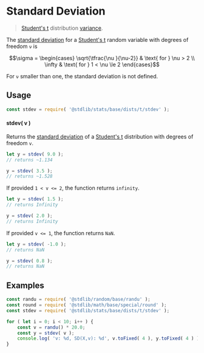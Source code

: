 <!--

@license Apache-2.0

Copyright (c) 2018 The Stdlib Authors.

Licensed under the Apache License, Version 2.0 (the "License");
you may not use this file except in compliance with the License.
You may obtain a copy of the License at

   http://www.apache.org/licenses/LICENSE-2.0

Unless required by applicable law or agreed to in writing, software
distributed under the License is distributed on an "AS IS" BASIS,
WITHOUT WARRANTIES OR CONDITIONS OF ANY KIND, either express or implied.
See the License for the specific language governing permissions and
limitations under the License.

-->

# Standard Deviation

> [Student's t][t-distribution] distribution [variance][standard-deviation].

<!-- Section to include introductory text. Make sure to keep an empty line after the intro `section` element and another before the `/section` close. -->

<section class="intro">

The [standard deviation][standard-deviation] for a [Student's t][t-distribution] random variable with degrees of freedom `ν` is

<!-- <equation class="equation" label="eq:t_stdev" align="center" raw="\sigma = \begin{cases} \sqrt{\tfrac{\nu }{\nu-2}} & \text{ for } \nu > 2 \\ \infty & \text{ for } 1 < \nu \le 2 \end{cases}" alt="Standard deviation for a Student's t distribution."> -->

```math
\sigma = \begin{cases} \sqrt{\tfrac{\nu }{\nu-2}} & \text{ for } \nu > 2 \\ \infty & \text{ for } 1 < \nu \le 2 \end{cases}
```

<!-- <div class="equation" align="center" data-raw-text="\sigma = \begin{cases} \sqrt{\tfrac{\nu }{\nu-2}} &amp; \text{ for } \nu &gt; 2 \\ \infty &amp; \text{ for } 1 &lt; \nu \le 2 \end{cases}" data-equation="eq:t_stdev">
    <img src="https://cdn.jsdelivr.net/gh/stdlib-js/stdlib@51534079fef45e990850102147e8945fb023d1d0/lib/node_modules/@stdlib/stats/base/dists/t/stdev/docs/img/equation_t_stdev.svg" alt="Standard deviation for a Student's t distribution.">
    <br>
</div> -->

<!-- </equation> -->

For `ν` smaller than one, the standard deviation is not defined.

</section>

<!-- /.intro -->

<!-- Package usage documentation. -->

<section class="usage">

## Usage

```javascript
const stdev = require( '@stdlib/stats/base/dists/t/stdev' );
```

#### stdev( v )

Returns the [standard deviation][standard-deviation] of a [Student's t][t-distribution] distribution with degrees of freedom `v`.

```javascript
let y = stdev( 9.0 );
// returns ~1.134

y = stdev( 3.5 );
// returns ~1.528
```

If provided `1 < v <= 2`, the function returns `infinity`.

```javascript
let y = stdev( 1.5 );
// returns Infinity

y = stdev( 2.0 );
// returns Infinity
```

If provided `v <= 1`, the function returns `NaN`.

```javascript
let y = stdev( -1.0 );
// returns NaN

y = stdev( 0.8 );
// returns NaN
```

</section>

<!-- /.usage -->

<!-- Package usage notes. Make sure to keep an empty line after the `section` element and another before the `/section` close. -->

<section class="notes">

</section>

<!-- /.notes -->

<!-- Package usage examples. -->

<section class="examples">

## Examples

<!-- eslint no-undef: "error" -->

```javascript
const randu = require( '@stdlib/random/base/randu' );
const round = require( '@stdlib/math/base/special/round' );
const stdev = require( '@stdlib/stats/base/dists/t/stdev' );

for ( let i = 0; i < 10; i++ ) {
    const v = randu() * 20.0;
    const y = stdev( v );
    console.log( 'v: %d, SD(X,v): %d', v.toFixed( 4 ), y.toFixed( 4 ) );
}
```

</section>

<!-- /.examples -->

<!-- Section to include cited references. If references are included, add a horizontal rule *before* the section. Make sure to keep an empty line after the `section` element and another before the `/section` close. -->

<section class="references">

</section>

<!-- /.references -->

<!-- Section for related `stdlib` packages. Do not manually edit this section, as it is automatically populated. -->

<section class="related">

</section>

<!-- /.related -->

<!-- Section for all links. Make sure to keep an empty line after the `section` element and another before the `/section` close. -->

<section class="links">

[t-distribution]: https://en.wikipedia.org/wiki/Student%27s_t-distribution

[standard-deviation]: https://en.wikipedia.org/wiki/Standard_deviation

</section>

<!-- /.links -->
